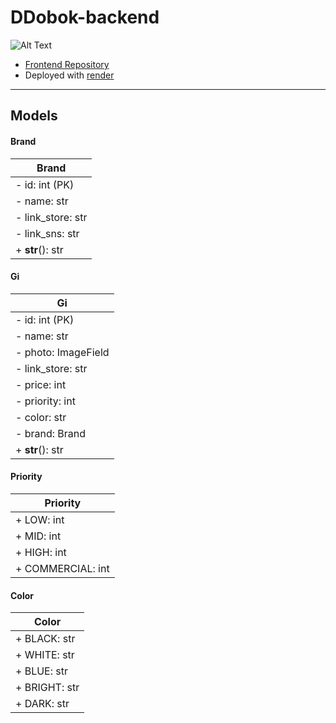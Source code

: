 ﻿# DDobok-backend

![Alt Text](https://user-images.githubusercontent.com/79842380/215327372-cb503153-8156-4b2a-9dd0-713d2e610d2b.gif)

- [Frontend Repository](https://github.com/SeokyoungYou/DDobok-frontend)
- Deployed with [render](https://render.com/)
---
## Models
#### Brand

| Brand        |
|------------------|
| - id: int (PK)   |
| - name: str      |
| - link_store: str|
| - link_sns: str  |
| + __str__(): str |

#### Gi

| Gi        |
|------------------|
| - id: int (PK)   |
| - name: str      |
| - photo: ImageField|
| - link_store: str|
| - price: int     |
| - priority: int  |
| - color: str     |
| - brand: Brand   |
| + __str__(): str |

#### Priority

| Priority        |
|------------------|
| + LOW: int       |
| + MID: int       |
| + HIGH: int      |
| + COMMERCIAL: int|

#### Color

| Color        |
|------------------|
| + BLACK: str     |
| + WHITE: str     |
| + BLUE: str      |
| + BRIGHT: str    |
| + DARK: str      |
